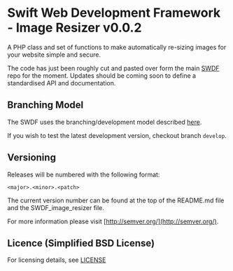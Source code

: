 Swift Web Development Framework - Image Resizer v0.0.2
==================


A PHP class and set of functions to make automatically re-sizing images for your website simple and secure.

The code has just been roughly cut and pasted over form the main [SWDF](https://github.com/swiftoid/SWDF) repo for the moment. Updates should be coming soon to define a standardised API and documentation.

## Branching Model

The SWDF uses the branching/development model described [here](http://nvie.com/posts/a-successful-git-branching-model/).

If you wish to test the latest development version, checkout branch `develop`.

## Versioning

Releases will be numbered with the following format:

`<major>.<minor>.<patch>`

The current version number can be found at the top of the README.md file and the SWDF_image_resizer file.

For more information please visit [http://semver.org/](http://semver.org/).

## Licence (Simplified BSD License)

For licensing details, see [LICENSE](https://github.com/swiftoid/SWDF_image_resizer/blob/master/LICENSE)